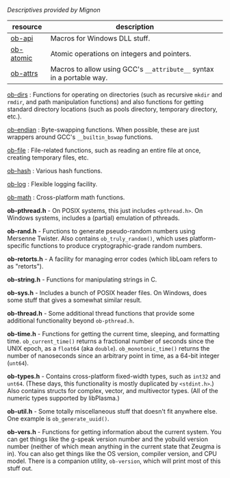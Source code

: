 *Descriptives provided by Mignon*

|resource  | description                                                                          |
|----------|--------------------------------------------------------------------------------------|
|[ob-api](ob-api.h)       | Macros for Windows DLL stuff.                                         |
|[ob-atomic](ob-atomic.h) | Atomic operations on integers and pointers.                           |
|[ob-attrs](ob-attrs.h)   | Macros to allow using GCC's `__attribute__` syntax in a portable way. |

[ob-dirs](ob-dirs.h) : Functions for operating on directories (such as recursive `mkdir` and `rmdir`, and path manipulation functions) and also functions for getting standard directory locations (such as pools directory, temporary directory, etc.).

[ob-endian](ob-endian.h) : Byte-swapping functions.  When possible, these are just wrappers around GCC's `__builtin_bswap` functions.

[ob-file](ob-file.h) : File-related functions, such as reading an entire file at once, creating temporary files, etc.

[ob-hash](ob-hash.h) : Various hash functions.

[ob-log](ob-log.h) : Flexible logging facility.

[ob-math](ob-math.h) : Cross-platform math functions.

**ob-pthread.h** - On POSIX systems, this just includes `<pthread.h>`.  On Windows systems, includes a (partial) emulation of pthreads.

**ob-rand.h** - Functions to generate pseudo-random numbers using Mersenne Twister.  Also contains `ob_truly_random()`, which uses platform-specific functions to produce cryptographic-grade random numbers.

**ob-retorts.h** - A facility for managing error codes (which libLoam refers to as "retorts").

**ob-string.h** - Functions for manipulating strings in C.

**ob-sys.h** - Includes a bunch of POSIX header files.  On Windows, does some stuff that gives a somewhat similar result.

**ob-thread.h** - Some additional thread functions that provide some additional functionality beyond `ob-pthread.h`.

**ob-time.h** - Functions for getting the current time, sleeping, and formatting time.  `ob_current_time()` returns a fractional number of seconds since the UNIX epoch, as a `float64` (aka `double`).  `ob_monotonic_time()` returns the number of nanoseconds since an arbitrary point in time, as a 64-bit integer (`unt64`).

**ob-types.h** - Contains cross-platform fixed-width types, such as `int32` and `unt64`.  (These days, this functionality is mostly duplicated by `<stdint.h>`.)  Also contains structs for complex, vector, and multivector types.  (All of the numeric types supported by libPlasma.)

**ob-util.h** - Some totally miscellaneous stuff that doesn't fit anywhere else.  One example is `ob_generate_uuid()`.

**ob-vers.h** - Functions for getting information about the current system.  You can get things like the g-speak version number and the yobuild version number (neither of which mean anything in the current state that Zeugma is in).  You can also get things like the OS version, compiler version, and CPU model.  There is a companion utility, `ob-version`, which will print most of this stuff out.

